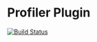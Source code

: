 # Profiler Plugin

[![Build Status](https://travis-ci.org/ganja-framework/profiler-plugin.svg?branch=develop)](https://travis-ci.org/ganja-framework/profiler-plugin)
